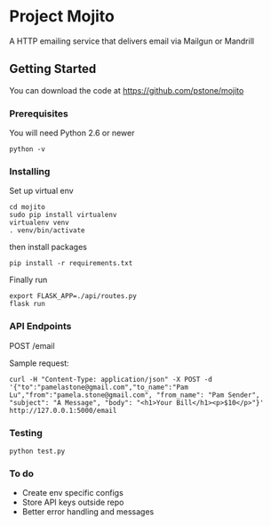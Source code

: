 # Project Mojito

A HTTP emailing service that delivers email via Mailgun or Mandrill


## Getting Started

You can download the code at https://github.com/pstone/mojito


### Prerequisites

You will need Python 2.6 or newer

```
python -v
```

### Installing

Set up virtual env

```
cd mojito
sudo pip install virtualenv
virtualenv venv
. venv/bin/activate
```

then install packages
```
pip install -r requirements.txt
```

Finally run
```
export FLASK_APP=./api/routes.py
flask run
```

### API Endpoints
POST /email

Sample request:
```
curl -H "Content-Type: application/json" -X POST -d '{"to":"pamelastone@gmail.com","to_name":"Pam Lu","from":"pamela.stone@gmail.com", "from_name": "Pam Sender", "subject": "A Message", "body": "<h1>Your Bill</h1><p>$10</p>"}' http://127.0.0.1:5000/email
```

### Testing

```
python test.py
```

### To do
- Create env specific configs
- Store API keys outside repo
- Better error handling and messages
